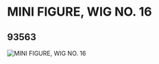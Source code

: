 # MINI FIGURE, WIG NO. 16
## 93563
![MINI FIGURE, WIG NO. 16](https://lc-www-live-s.legocdn.com/media/bricks/5/2/4618249.jpg)